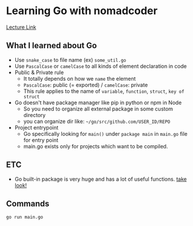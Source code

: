 # Learning Go with nomadcoder

[Lecture Link](https://nomadcoders.co/go-for-beginners/lectures/1499)

## What I learned about Go

- Use `snake_case` to file name (ex) `some_util.go`
- Use `PascalCase` or `camelCase` to all kinds of element declaration in code
- Public & Private rule
  * It totally depends on how we `name` the element
  * `PascalCase`: public (= exported) / `camelCase`: private
  * This rule applies to the name of `variable`, `function`, `struct`, `key of struct`
- Go doesn't have package manager like pip in python or npm in Node
  * So you need to organize all external package in some custom directory
  * you can organize dir like: `~/go/src/github.com/USER_ID/REPO`
- Project entrypoint
  * Go specifically looking for `main()` under `package main` in `main.go` file for entry point
  * main.go exists only for projects which want to be compiled.


## ETC
- Go built-in package is very huge and has a lot of useful functions. [take look!](https://golang.org/pkg/)


## Commands

```bash
go run main.go
```